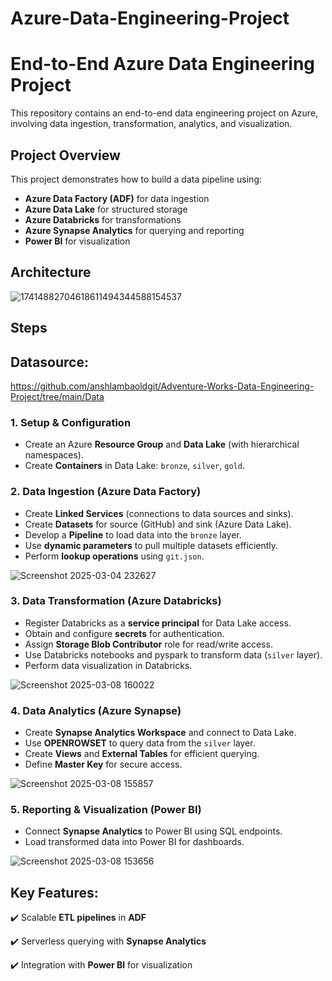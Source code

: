 # Azure-Data-Engineering-Project
# End-to-End Azure Data Engineering Project

This repository contains an end-to-end data engineering project on Azure, involving data ingestion, transformation, analytics, and visualization.

## Project Overview
This project demonstrates how to build a data pipeline using:
- **Azure Data Factory (ADF)** for data ingestion
- **Azure Data Lake** for structured storage
- **Azure Databricks** for transformations
- **Azure Synapse Analytics** for querying and reporting
- **Power BI** for visualization

## Architecture 
![17414882704618611494344588154537](https://github.com/user-attachments/assets/d28704a4-829c-4004-9917-9c5711b20000)


## Steps
## Datasource:
https://github.com/anshlambaoldgit/Adventure-Works-Data-Engineering-Project/tree/main/Data


### 1. **Setup & Configuration**
- Create an Azure **Resource Group** and **Data Lake** (with hierarchical namespaces).
- Create **Containers** in Data Lake: `bronze`, `silver`, `gold`.

### 2. **Data Ingestion (Azure Data Factory)**
- Create **Linked Services** (connections to data sources and sinks).
- Create **Datasets** for source (GitHub) and sink (Azure Data Lake).
- Develop a **Pipeline** to load data into the `bronze` layer.
- Use **dynamic parameters** to pull multiple datasets efficiently.
- Perform **lookup operations** using `git.json`.


![Screenshot 2025-03-04 232627](https://github.com/user-attachments/assets/a6228ad3-ddea-47f6-b302-c6b5a6616f12)

### 3. **Data Transformation (Azure Databricks)**
- Register Databricks as a **service principal** for Data Lake access.
- Obtain and configure **secrets** for authentication.
- Assign **Storage Blob Contributor** role for read/write access.
- Use Databricks notebooks and pyspark to transform data (`silver` layer).
- Perform data visualization in Databricks.

![Screenshot 2025-03-08 160022](https://github.com/user-attachments/assets/1c0d089a-9409-4d5a-8aef-8755696b1281)



### 4. **Data Analytics (Azure Synapse)**
- Create **Synapse Analytics Workspace** and connect to Data Lake.
- Use **OPENROWSET** to query data from the `silver` layer.
- Create **Views** and **External Tables** for efficient querying.
- Define **Master Key** for secure access.

![Screenshot 2025-03-08 155857](https://github.com/user-attachments/assets/e8138283-80cd-45e5-b208-7503c57f1548)



### 5. **Reporting & Visualization (Power BI)**
- Connect **Synapse Analytics** to Power BI using SQL endpoints.
- Load transformed data into Power BI for dashboards.


![Screenshot 2025-03-08 153656](https://github.com/user-attachments/assets/b7cf89ed-ef1b-4d11-89e7-9d6a24a61cf0)

## Key Features:  
✔️ Scalable **ETL pipelines** in **ADF**  

✔️ Serverless querying with **Synapse Analytics**

✔️ Integration with **Power BI** for visualization  



